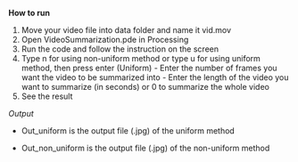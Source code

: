 **How to run**
1. Move your video file into data folder and name it vid.mov
2. Open VideoSummarization.pde in Processing
3. Run the code and follow the instruction on the screen
4. Type n for using non-uniform method or type u for using uniform method, then press enter
   (Uniform) - Enter the number of frames you want the video to be summarized into
             - Enter the length of the video you want to summarize (in seconds) or 0 to summarize the whole video
5. See the result

*Output*
- Out_uniform is the output file (.jpg) of the uniform method

- Out_non_uniform is the output file (.jpg) of the non-uniform method
